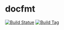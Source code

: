# docfmt

[![Build Statue](https://travis-ci.org/chengyumeng/docfmt.svg?branch=master)](https://travis-ci.org/chengyumeng/docfmt)
[![Build Tag](https://img.shields.io/github/tag/chengyumeng/docfmt.svg)](https://github.com/chengyumeng/docfmt/releases)
